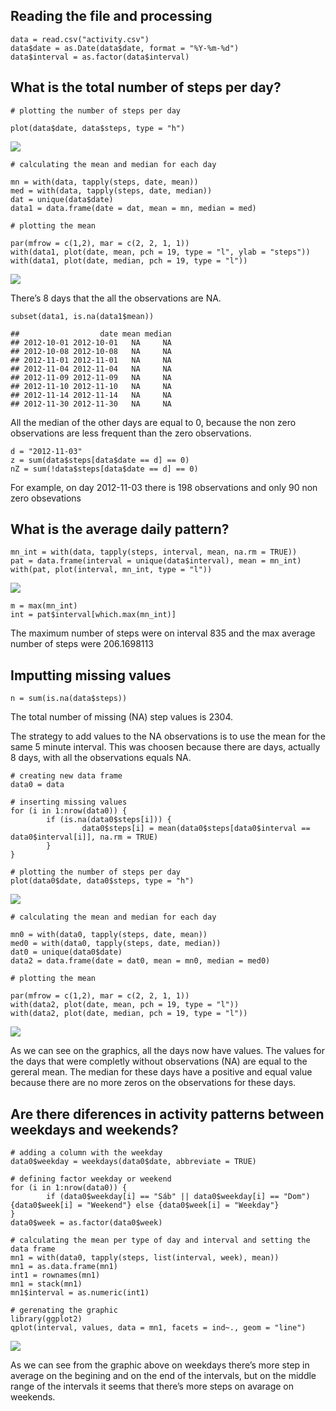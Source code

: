 Reading the file and processing
-------------------------------

    data = read.csv("activity.csv")
    data$date = as.Date(data$date, format = "%Y-%m-%d")
    data$interval = as.factor(data$interval)

What is the total number of steps per day?
------------------------------------------

    # plotting the number of steps per day

    plot(data$date, data$steps, type = "h") 

![](PA1_template_files/figure-markdown_strict/unnamed-chunk-2-1.png)

    # calculating the mean and median for each day

    mn = with(data, tapply(steps, date, mean))
    med = with(data, tapply(steps, date, median))
    dat = unique(data$date)
    data1 = data.frame(date = dat, mean = mn, median = med)

    # plotting the mean

    par(mfrow = c(1,2), mar = c(2, 2, 1, 1))
    with(data1, plot(date, mean, pch = 19, type = "l", ylab = "steps"))
    with(data1, plot(date, median, pch = 19, type = "l"))

![](PA1_template_files/figure-markdown_strict/unnamed-chunk-2-2.png)

There’s 8 days that the all the observations are NA.

    subset(data1, is.na(data1$mean))

    ##                  date mean median
    ## 2012-10-01 2012-10-01   NA     NA
    ## 2012-10-08 2012-10-08   NA     NA
    ## 2012-11-01 2012-11-01   NA     NA
    ## 2012-11-04 2012-11-04   NA     NA
    ## 2012-11-09 2012-11-09   NA     NA
    ## 2012-11-10 2012-11-10   NA     NA
    ## 2012-11-14 2012-11-14   NA     NA
    ## 2012-11-30 2012-11-30   NA     NA

All the median of the other days are equal to 0, because the non zero
observations are less frequent than the zero observations.

    d = "2012-11-03"
    z = sum(data$steps[data$date == d] == 0)
    nZ = sum(!data$steps[data$date == d] == 0)

For example, on day 2012-11-03 there is 198 observations and only 90 non
zero obsevations

What is the average daily pattern?
----------------------------------

    mn_int = with(data, tapply(steps, interval, mean, na.rm = TRUE))
    pat = data.frame(interval = unique(data$interval), mean = mn_int)
    with(pat, plot(interval, mn_int, type = "l"))

![](PA1_template_files/figure-markdown_strict/unnamed-chunk-5-1.png)

    m = max(mn_int)
    int = pat$interval[which.max(mn_int)]

The maximum number of steps were on interval 835 and the max average
number of steps were 206.1698113

Imputting missing values
------------------------

    n = sum(is.na(data$steps))

The total number of missing (NA) step values is 2304.

The strategy to add values to the NA observations is to use the mean for
the same 5 minute interval. This was choosen because there are days,
actually 8 days, with all the observations equals NA.

    # creating new data frame
    data0 = data

    # inserting missing values
    for (i in 1:nrow(data0)) {
            if (is.na(data0$steps[i])) {
                    data0$steps[i] = mean(data0$steps[data0$interval == data0$interval[i]], na.rm = TRUE)
            }
    }

    # plotting the number of steps per day
    plot(data0$date, data0$steps, type = "h") 

![](PA1_template_files/figure-markdown_strict/unnamed-chunk-7-1.png)

    # calculating the mean and median for each day

    mn0 = with(data0, tapply(steps, date, mean))
    med0 = with(data0, tapply(steps, date, median))
    dat0 = unique(data0$date)
    data2 = data.frame(date = dat0, mean = mn0, median = med0)

    # plotting the mean

    par(mfrow = c(1,2), mar = c(2, 2, 1, 1))
    with(data2, plot(date, mean, pch = 19, type = "l"))
    with(data2, plot(date, median, pch = 19, type = "l"))

![](PA1_template_files/figure-markdown_strict/unnamed-chunk-7-2.png)

As we can see on the graphics, all the days now have values. The values
for the days that were completly without observations (NA) are equal to
the gereral mean. The median for these days have a positive and equal
value because there are no more zeros on the observations for these
days.

Are there diferences in activity patterns between weekdays and weekends?
------------------------------------------------------------------------

    # adding a column with the weekday
    data0$weekday = weekdays(data0$date, abbreviate = TRUE)

    # defining factor weekday or weekend
    for (i in 1:nrow(data0)) {
            if (data0$weekday[i] == "Sáb" || data0$weekday[i] == "Dom") {data0$week[i] = "Weekend"} else {data0$week[i] = "Weekday"}
    }
    data0$week = as.factor(data0$week)

    # calculating the mean per type of day and interval and setting the data frame
    mn1 = with(data0, tapply(steps, list(interval, week), mean))
    mn1 = as.data.frame(mn1)
    int1 = rownames(mn1)
    mn1 = stack(mn1)
    mn1$interval = as.numeric(int1)

    # gerenating the graphic
    library(ggplot2)
    qplot(interval, values, data = mn1, facets = ind~., geom = "line")

![](PA1_template_files/figure-markdown_strict/unnamed-chunk-8-1.png)

As we can see from the graphic above on weekdays there’s more step in
average on the begining and on the end of the intervals, but on the
middle range of the intervals it seems that there’s more steps on
avarage on weekends.
